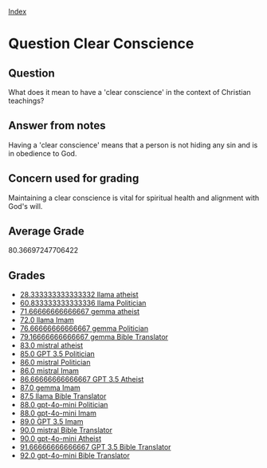 
[Index](../../index.md)
# Question Clear Conscience
## Question
What does it mean to have a 'clear conscience' in the context of Christian teachings?

## Answer from notes
Having a 'clear conscience' means that a person is not hiding any sin and is in obedience to God.

## Concern used for grading
Maintaining a clear conscience is vital for spiritual health and alignment with God's will.

## Average Grade
80.36697247706422

## Grades
 * [28.333333333333332 llama atheist](../answers/llama_atheist/Clear_Conscience.md)
 * [60.833333333333336 llama Politician](../answers/llama_Politician/Clear_Conscience.md)
 * [71.66666666666667 gemma atheist](../answers/gemma_atheist/Clear_Conscience.md)
 * [72.0 llama Imam](../answers/llama_Imam/Clear_Conscience.md)
 * [76.66666666666667 gemma Politician](../answers/gemma_Politician/Clear_Conscience.md)
 * [79.16666666666667 gemma Bible Translator](../answers/gemma_Bible_Translator/Clear_Conscience.md)
 * [83.0 mistral atheist](../answers/mistral_atheist/Clear_Conscience.md)
 * [85.0 GPT 3.5 Politician](../answers/GPT_3.5_Politician/Clear_Conscience.md)
 * [86.0 mistral Politician](../answers/mistral_Politician/Clear_Conscience.md)
 * [86.0 mistral Imam](../answers/mistral_Imam/Clear_Conscience.md)
 * [86.66666666666667 GPT 3.5 Atheist](../answers/GPT_3.5_Atheist/Clear_Conscience.md)
 * [87.0 gemma Imam](../answers/gemma_Imam/Clear_Conscience.md)
 * [87.5 llama Bible Translator](../answers/llama_Bible_Translator/Clear_Conscience.md)
 * [88.0 gpt-4o-mini Politician](../answers/gpt-4o-mini_Politician/Clear_Conscience.md)
 * [88.0 gpt-4o-mini Imam](../answers/gpt-4o-mini_Imam/Clear_Conscience.md)
 * [89.0 GPT 3.5 Imam](../answers/GPT_3.5_Imam/Clear_Conscience.md)
 * [90.0 mistral Bible Translator](../answers/mistral_Bible_Translator/Clear_Conscience.md)
 * [90.0 gpt-4o-mini Atheist](../answers/gpt-4o-mini_Atheist/Clear_Conscience.md)
 * [91.66666666666667 GPT 3.5 Bible Translator](../answers/GPT_3.5_Bible_Translator/Clear_Conscience.md)
 * [92.0 gpt-4o-mini Bible Translator](../answers/gpt-4o-mini_Bible_Translator/Clear_Conscience.md)
